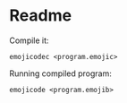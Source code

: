 # Readme

Compile it:
```
emojicodec <program.emojic>
```

Running compiled program:
```
emojicode <program.emojib>
```
